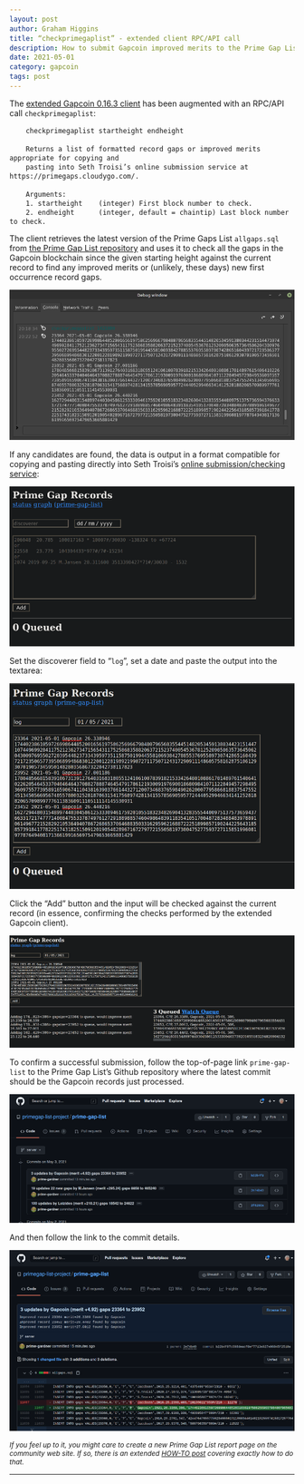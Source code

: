 ```yaml
---
layout: post
author: Graham Higgins
title: “checkprimegaplist” - extended client RPC/API call
description: How to submit Gapcoin improved merits to the Prime Gap List
date: 2021-05-01
category: gapcoin
tags: post
---
```


The [extended Gapcoin 0.16.3 client](https://github.com/gapcoin-project/gapcoin-core/tree/gapcoin-core-extended) has been augmented with an RPC/API call `checkprimegaplist`:

```nohighlight
    checkprimegaplist startheight endheight
     
    Returns a list of formatted record gaps or improved merits appropriate for copying and
    pasting into Seth Troisi’s online submission service at https://primegaps.cloudygo.com/.
     
    Arguments:
    1. startheight    (integer) First block number to check.
    2. endheight      (integer, default = chaintip) Last block number to check.
```

The client retrieves the latest version of the Prime Gaps List `allgaps.sql` from [the Prime Gap List repository](https://github.com/primegap-list-project/prime-gap-list) and uses it to check all the gaps in the Gapcoin blockchain since the given starting height against the current record to find any improved merits or (unlikely, these days) new first occurrence record gaps.

![Screenshot of results from checkprimegaplist](/img/blog/checkprimegaplist.png)

If any candidates are found, the data is output in a format compatible for copying and pasting directly into Seth Troisi’s [online submission/checking service](https://primegaps.cloudygo.com/):

![Screenshot of onine prime gap list submission service](/img/blog/prime-gap-records-submission-service.png)

Set the discoverer field to “`log`”, set a date and paste the output into the textarea:

![Screenshot of completed onine prime gap list submission service](/img/blog/prime-gap-records-submission-service-completed.png)

Click the “Add” button and the input will be checked against the current record (in essence, confirming the checks performed by the extended Gapcoin client).

![Screenshot of results of onine prime gap list submission service](/img/blog/prime-gap-records-submission-service-results.png)

To confirm a successful submission, follow the top-of-page link `prime-gap-list` to the Prime Gap List’s Github repository where the latest commit should be the Gapcoin records just processed.

![Screenshot of prime gap list commits](/img/blog/prime-gap-records-list-commits-0.png)

And then follow the link to the commit details.

![Screenshot of prime gap list commit](/img/blog/prime-gap-records-list-commits-1.png)

<div class="ui ignored info message" style="font-style:italic; font-size:85%"><i class="info icon"></i>If you feel up to it, you might care to create a new Prime Gap List report page on the community web site. If so, there is an extended <a href="/projectdocs/2021/05/04/creating-a-prime-gap-list-report/" target="_blank">HOW-TO post</a> covering exactly how to do that.</div>

---

